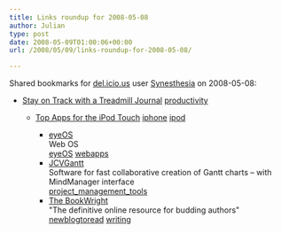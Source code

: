```yaml
---
title: Links roundup for 2008-05-08
author: Julian
type: post
date: 2008-05-09T01:00:06+00:00
url: /2008/05/09/links-roundup-for-2008-05-08/

---
```

Shared bookmarks for [del.icio.us][1] user [Synesthesia][2] on 2008-05-08:

  * [Stay on Track with a Treadmill Journal][3] 
    [productivity][4] </li> 
    
      * [Top Apps for the iPod Touch][5] 
        [iphone][6] [ipod][7] </li> 
        
          * [eyeOS][8]  
            Web OS  
            [eyeOS][9] [webapps][10] 
          * [JCVGantt][11]  
            Software for fast collaborative creation of Gantt charts &#8211; with MindManager interface  
            [project\_management\_tools][12] 
          * [The BookWright][13]  
            "The definitive online resource for budding authors"  
            [newblogtoread][14] [writing][15] </ul>

 [1]: http://del.icio.us/
 [2]: http://del.icio.us/synesthesia
 [3]: http://www.lifehack.org/articles/productivity/stay-on-track-with-a-treadmill-journal.html
 [4]: http://del.icio.us/synesthesia/productivity
 [5]: http://www.c4lpt.co.uk/iTouchLearning/topapps.html
 [6]: http://del.icio.us/synesthesia/iphone
 [7]: http://del.icio.us/synesthesia/ipod
 [8]: http://eyeos.org/en
 [9]: http://del.icio.us/synesthesia/eyeOS
 [10]: http://del.icio.us/synesthesia/webapps
 [11]: http://www.gantt-solution.com/en/products/jcvgantt.html
 [12]: http://del.icio.us/synesthesia/project_management_tools
 [13]: http://thebookwright.com/
 [14]: http://del.icio.us/synesthesia/newblogtoread
 [15]: http://del.icio.us/synesthesia/writing